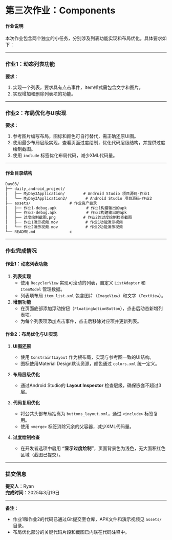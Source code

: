 # **第三次作业：Components**

#### **作业说明**

本次作业包含两个独立的小任务，分别涉及列表功能实现和布局优化。具体要求如下：

---

### **作业1：动态列表功能**
**要求**：
1. 实现一个列表，要求具有点击事件，Item样式需包含文字和图片。
2. 实现增加和删除列表项的功能。

---

### **作业2：布局优化与UI实现**
**要求**：
1. 参考图片编写布局，图标和颜色可自行替代，需正确还原UI图。
2. 使用最少布局层级实现，查看页面过度绘制，优化代码层级结构，并提供过度绘制截图。
3. 使用 `include` 标签优化布局代码，减少XML代码量。

---

#### **作业目录结构**

```markdown
Day03/  
├── daily_android_project/      
│   ├── MyDay3Application/        # Android Studio 项目源码-作业1 
│   └── MyDay3Application2/        # Android Studio 项目源码-作业2  
├── assets/                 # 作业资产目录  
│   ├── 作业1-debug.apk             # 作业1构建输出的apk  
│   ├── 作业2-debug.apk             # 作业2构建输出的apk  
│   ├── 过度绘制截图.png            # 作业2的过度绘制检查截图  
│   ├── 作业1演示视频.mov            # 作业1功能演示视频  
│   └── 作业2演示视频.mov            # 作业2功能演示视频  
└── README.md               c
```

---

### **作业完成情况**

#### **作业1：动态列表功能**
1. **列表实现**  
   - 使用 `RecyclerView` 实现可滚动的列表，自定义 `ListAdapter` 和 `ItemModel` 管理数据。  
   - 列表项布局 `item_list.xml` 包含图片（`ImageView`）和文字（`TextView`）。  
2. **增删功能**  
   - 在页面底部添加浮动按钮（`FloatingActionButton`），点击后动态新增列表项。  
   - 为每个列表项添加点击事件，点击后移除对应项并更新列表。  

#### **作业2：布局优化与UI实现**
1. **UI图还原**  
   - 使用 `ConstraintLayout` 作为根布局，实现与参考图一致的UI结构。  
   - 图标使用Material Design默认资源，颜色通过 `colors.xml` 统一定义。  

2. **布局层级优化**  
   - 通过Android Studio的 **Layout Inspector** 检查层级，确保嵌套不超过3层。  
   
3. **代码复用优化**  
   - 将公共头部布局抽离为 `buttons_layout.xml`，通过 `<include>` 标签复用。  
   - 使用 `<merge>` 标签消除冗余的父容器，减少XML代码量。  

4. **过度绘制检查**  
   - 在开发者选项中启用 **“显示过度绘制”**，页面背景色为浅色，无大面积红色区域（截图已提交）。  

---

### **提交信息**
**提交人**：Ryan  
**完成时间**：2025年3月19日  

---

**备注**：  
- 作业1和作业2的代码已通过Git提交至仓库，APK文件和演示视频见 `assets/` 目录。  
- 布局优化部分的关键代码片段和截图已内联在代码注释中。
